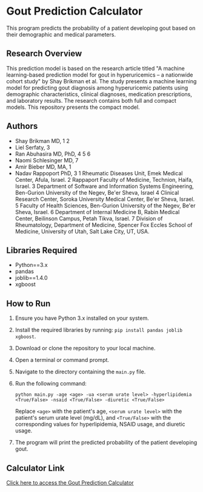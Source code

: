 # Gout Prediction Calculator

This program predicts the probability of a patient developing gout based on their demographic and medical parameters.

## Research Overview

This prediction model is based on the research article titled "A machine learning-based prediction model for gout in hyperuricemics – a nationwide cohort study" by Shay Brikman et al. The study presents a machine learning model for predicting gout diagnosis among hyperuricemic patients using demographic characteristics, clinical diagnoses, medication prescriptions, and laboratory results. The research contains both full and compact models. This repository presents the compact model.

## Authors
- Shay Brikman MD, 1 2
- Liel Serfaty, 3
- Ran Abuhasira MD, PhD, 4 5 6
- Naomi Schlesinger MD, 7
- Amir Bieber MD, MA, 1
- Nadav Rappoport PhD, 3
1 Rheumatic Diseases Unit, Emek Medical Center, Afula, Israel.
2 Rappaport Faculty of Medicine, Technion, Haifa, Israel.
3 Department of Software and Information Systems Engineering, Ben-Gurion University of the Negev, Be'er Sheva, Israel 
4 Clinical Research Center, Soroka University Medical Center, Be'er Sheva, Israel.
5 Faculty of Health Sciences, Ben-Gurion University of the Negev, Be'er Sheva, Israel.
6 Department of Internal Medicine B, Rabin Medical Center, Beilinson Campus, Petah Tikva, Israel.
7 Division of Rheumatology, Department of Medicine, Spencer Fox Eccles School of Medicine, University of Utah, Salt Lake City, UT, USA.


## Libraries Required

- Python==3.x
- pandas
- joblib==1.4.0
- xgboost

## How to Run

1. Ensure you have Python 3.x installed on your system.
2. Install the required libraries by running: `pip install pandas joblib xgboost`.
3. Download or clone the repository to your local machine.
4. Open a terminal or command prompt.
5. Navigate to the directory containing the `main.py` file.
6. Run the following command:

    ```
    python main.py -age <age> -ua <serum urate level> -hyperlipidemia <True/False> -nsaid <True/False> -diuretic <True/False>
    ```

    Replace `<age>` with the patient's age, `<serum urate level>` with the patient's serum urate level (mg/dL), and `<True/False>` with the corresponding values for hyperlipidemia, NSAID usage, and diuretic usage.

7. The program will print the predicted probability of the patient developing gout.

## Calculator Link

[Click here to access the Gout Prediction Calculator](https://github.com/yourusername/yourrepository/main.py)

